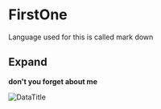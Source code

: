 # FirstOne

Language used for this is called mark down

## Expand

**don't you forget about me**

![DataTitle](url)
